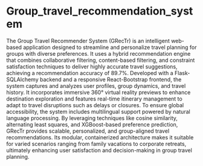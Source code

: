 # Group_travel_recommendation_system
The Group Travel Recommender System (GRecTr) is an intelligent web-based application designed to streamline and personalize travel planning for groups with diverse preferences. It uses a hybrid recommendation engine that combines collaborative filtering, content-based filtering, and constraint satisfaction techniques to deliver highly accurate travel suggestions, achieving a recommendation accuracy of 89.7%. Developed with a Flask-SQLAlchemy backend and a responsive React-Bootstrap frontend, the system captures and analyzes user profiles, group dynamics, and travel history. It incorporates immersive 360° virtual reality previews to enhance destination exploration and features real-time itinerary management to adapt to travel disruptions such as delays or closures. To ensure global accessibility, the system includes multilingual support powered by natural language processing. By leveraging techniques like cosine similarity, alternating least squares, and XGBoost-based preference prediction, GRecTr provides scalable, personalized, and group-aligned travel recommendations. Its modular, containerized architecture makes it suitable for varied scenarios ranging from family vacations to corporate retreats, ultimately enhancing user satisfaction and decision-making in group travel planning.
